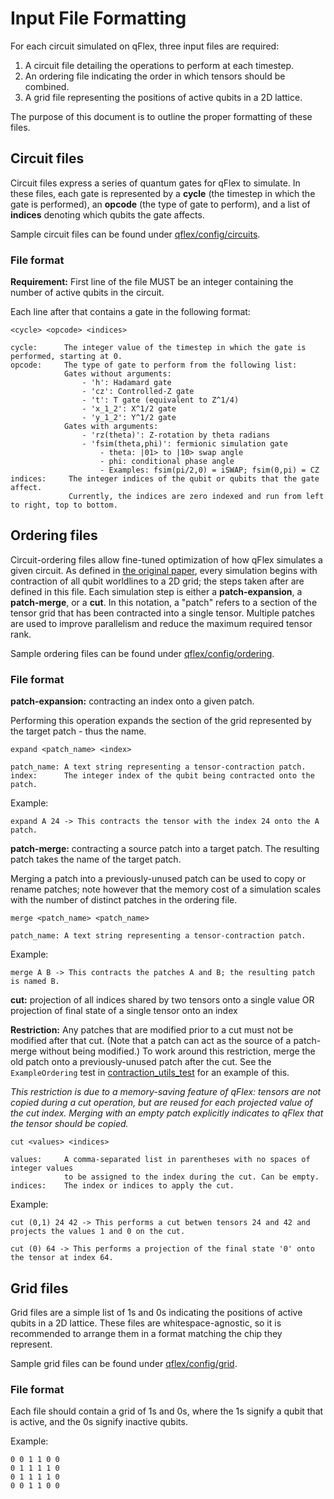 # Input File Formatting

For each circuit simulated on qFlex, three input files are required:
1. A circuit file detailing the operations to perform at each timestep.
1. An ordering file indicating the order in which tensors should be combined.
1. A grid file representing the positions of active qubits in a 2D lattice.

The purpose of this document is to outline the proper formatting of these files.

## Circuit files

Circuit files express a series of quantum gates for qFlex to simulate. In these
files, each gate is represented by a __cycle__ (the timestep in which the gate
is performed), an __opcode__ (the type of gate to perform), and a list of
__indices__ denoting which qubits the gate affects.

Sample circuit files can be found under [qflex/config/circuits](/config/circuits).

### File format

__Requirement:__ First line of the file MUST be an integer containing the number of active
qubits in the circuit.  

Each line after that contains a gate in the following format:
```
<cycle> <opcode> <indices>

cycle:      The integer value of the timestep in which the gate is performed, starting at 0.
opcode:     The type of gate to perform from the following list:
            Gates without arguments:
                - 'h': Hadamard gate
                - 'cz': Controlled-Z gate
                - 't': T gate (equivalent to Z^1/4)
                - 'x_1_2': X^1/2 gate
                - 'y_1_2': Y^1/2 gate
            Gates with arguments:
                - 'rz(theta)': Z-rotation by theta radians
                - 'fsim(theta,phi)': fermionic simulation gate
                    - theta: |01> to |10> swap angle
                    - phi: conditional phase angle
                    - Examples: fsim(pi/2,0) = iSWAP; fsim(0,pi) = CZ
indices:     The integer indices of the qubit or qubits that the gate affect. 
             Currently, the indices are zero indexed and run from left to right, top to bottom.
```

## Ordering files

Circuit-ordering files allow fine-tuned optimization of how qFlex simulates a
given circuit. As defined in
[the original paper](https://arxiv.org/abs/1905.00444), every simulation begins
with contraction of all qubit worldlines to a 2D grid; the steps taken after
are defined in this file. Each simulation step is either a __patch-expansion__, a __patch-merge__, or a __cut__.
In this notation, a "patch" refers to a section of the tensor grid that has been contracted into a single tensor. 
Multiple patches are used to improve parallelism and reduce the maximum required tensor rank.

Sample ordering files can be found under [qflex/config/ordering](/config/ordering).

### File format

__patch-expansion:__ contracting an index onto a given patch.

Performing this operation expands the section of the grid represented by the
target patch - thus the name.
```
expand <patch_name> <index>

patch_name: A text string representing a tensor-contraction patch.
index:      The integer index of the qubit being contracted onto the patch.
```
Example:
```
expand A 24 -> This contracts the tensor with the index 24 onto the A patch.
```

__patch-merge:__ contracting a source patch into a target patch. The resulting
                 patch takes the name of the target patch.

Merging a patch into a previously-unused patch can be used to copy or rename
patches; note however that the memory cost of a simulation scales with the
number of distinct patches in the ordering file.
```
merge <patch_name> <patch_name>

patch_name: A text string representing a tensor-contraction patch.
```
Example:
```
merge A B -> This contracts the patches A and B; the resulting patch is named B.
```

__cut:__ projection of all indices shared by two tensors onto a single value
         OR projection of final state of a single tensor onto an index

__Restriction:__ Any patches that are modified prior to a cut must not be
modified after that cut. (Note that a patch can act as the source of a
patch-merge without being modified.) To work around this restriction, merge the
old patch onto a previously-unused patch after the cut. See the
`ExampleOrdering` test in [contraction_utils_test](/tests/src/contraction_utils_test.cpp)
for an example of this.

*This restriction is due to a memory-saving feature of qFlex: tensors are not
copied during a cut operation, but are reused for each projected value of the
cut index. Merging with an empty patch explicitly indicates to qFlex that the
tensor should be copied.*
```
cut <values> <indices>

values:     A comma-separated list in parentheses with no spaces of integer values
            to be assigned to the index during the cut. Can be empty.
indices:    The index or indices to apply the cut.
```
Example:
```
cut (0,1) 24 42 -> This performs a cut betwen tensors 24 and 42 and projects the values 1 and 0 on the cut.

cut (0) 64 -> This performs a projection of the final state '0' onto the tensor at index 64.
```


## Grid files

Grid files are a simple list of 1s and 0s indicating the positions of active
qubits in a 2D lattice. These files are whitespace-agnostic, so it is
recommended to arrange them in a format matching the chip they represent.

Sample grid files can be found under [qflex/config/grid](/config/grid).

### File format

Each file should contain a grid of 1s and 0s, where the 1s signify a qubit
that is active, and the 0s signify inactive qubits.

Example:
```
0 0 1 1 0 0
0 1 1 1 1 0
0 1 1 1 1 0
0 0 1 1 0 0
```

